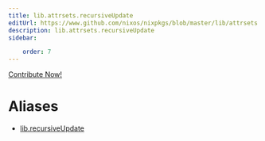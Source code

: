 ```yaml
---
title: lib.attrsets.recursiveUpdate
editUrl: https://www.github.com/nixos/nixpkgs/blob/master/lib/attrsets.nix#L1068C5
description: lib.attrsets.recursiveUpdate
sidebar:

    order: 7
---
```


<a href="https://www.github.com/nixos/nixpkgs/blob/master/lib/attrsets.nix#L1068C5">Contribute Now!</a>


# Aliases

- [lib.recursiveUpdate](/nix-doc-comments/reference/lib/lib-recursiveUpdate)


